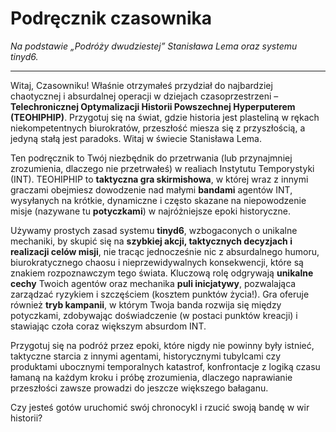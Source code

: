 # Podręcznik czasownika

*Na podstawie „Podróży dwudziestej” Stanisława Lema oraz systemu tinyd6.*

---

Witaj, Czasowniku! Właśnie otrzymałeś przydział do najbardziej chaotycznej i absurdalnej operacji w dziejach czasoprzestrzeni – **Telechronicznej Optymalizacji Historii Powszechnej Hyperputerem (TEOHIPHIP)**. Przygotuj się na świat, gdzie historia jest plasteliną w rękach niekompetentnych biurokratów, przeszłość miesza się z przyszłością, a jedyną stałą jest paradoks. Witaj w świecie Stanisława Lema.

Ten podręcznik to Twój niezbędnik do przetrwania (lub przynajmniej zrozumienia, dlaczego nie przetrwałeś) w realiach Instytutu Temporystyki (INT). TEOHIPHIP to **taktyczna gra skirmishowa**, w której wraz z innymi graczami obejmiesz dowodzenie nad małymi **bandami** agentów INT, wysyłanych na krótkie, dynamiczne i często skazane na niepowodzenie misje (nazywane tu **potyczkami**) w najróżniejsze epoki historyczne.

Używamy prostych zasad systemu **tinyd6**, wzbogaconych o unikalne mechaniki, by skupić się na **szybkiej akcji, taktycznych decyzjach i realizacji celów misji**, nie tracąc jednocześnie nic z absurdalnego humoru, biurokratycznego chaosu i nieprzewidywalnych konsekwencji, które są znakiem rozpoznawczym tego świata. Kluczową rolę odgrywają **unikalne cechy** Twoich agentów oraz mechanika **puli inicjatywy**, pozwalająca zarządzać ryzykiem i szczęściem (kosztem punktów życia!). Gra oferuje również **tryb kampanii**, w którym Twoja banda rozwija się między potyczkami, zdobywając doświadczenie (w postaci punktów kreacji) i stawiając czoła coraz większym absurdom INT.

Przygotuj się na podróż przez epoki, które nigdy nie powinny były istnieć, taktyczne starcia z innymi agentami, historycznymi tubylcami czy produktami ubocznymi temporalnych katastrof, konfrontacje z logiką czasu łamaną na każdym kroku i próbę zrozumienia, dlaczego naprawianie przeszłości zawsze prowadzi do jeszcze większego bałaganu.

Czy jesteś gotów uruchomić swój chronocykl i rzucić swoją bandę w wir historii?
